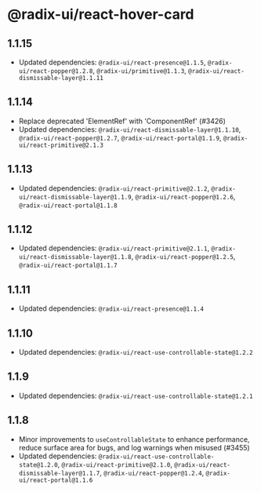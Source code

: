 # @radix-ui/react-hover-card

## 1.1.15

- Updated dependencies: `@radix-ui/react-presence@1.1.5`, `@radix-ui/react-popper@1.2.8`, `@radix-ui/primitive@1.1.3`, `@radix-ui/react-dismissable-layer@1.1.11`

## 1.1.14

- Replace deprecated 'ElementRef' with 'ComponentRef' (#3426)
- Updated dependencies: `@radix-ui/react-dismissable-layer@1.1.10`, `@radix-ui/react-popper@1.2.7`, `@radix-ui/react-portal@1.1.9`, `@radix-ui/react-primitive@2.1.3`

## 1.1.13

- Updated dependencies: `@radix-ui/react-primitive@2.1.2`, `@radix-ui/react-dismissable-layer@1.1.9`, `@radix-ui/react-popper@1.2.6`, `@radix-ui/react-portal@1.1.8`

## 1.1.12

- Updated dependencies: `@radix-ui/react-primitive@2.1.1`, `@radix-ui/react-dismissable-layer@1.1.8`, `@radix-ui/react-popper@1.2.5`, `@radix-ui/react-portal@1.1.7`

## 1.1.11

- Updated dependencies: `@radix-ui/react-presence@1.1.4`

## 1.1.10

- Updated dependencies: `@radix-ui/react-use-controllable-state@1.2.2`

## 1.1.9

- Updated dependencies: `@radix-ui/react-use-controllable-state@1.2.1`

## 1.1.8

- Minor improvements to `useControllableState` to enhance performance, reduce surface area for bugs, and log warnings when misused (#3455)
- Updated dependencies: `@radix-ui/react-use-controllable-state@1.2.0`, `@radix-ui/react-primitive@2.1.0`, `@radix-ui/react-dismissable-layer@1.1.7`, `@radix-ui/react-popper@1.2.4`, `@radix-ui/react-portal@1.1.6`
